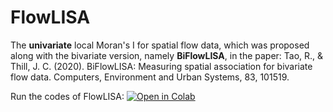 # FlowLISA
The **univariate** local Moran's I for spatial flow data, which was proposed along with the bivariate version, namely **BiFlowLISA**, in the paper:
Tao, R., & Thill, J. C. (2020). BiFlowLISA: Measuring spatial association for bivariate flow data. Computers, Environment and Urban Systems, 83, 101519.

Run the codes of FlowLISA:
[![Open in Colab](https://colab.research.google.com/assets/colab-badge.svg)](https://colab.research.google.com/github/bobyellow/FlowLISA/blob/main/FlowLISA_main.ipynb)
